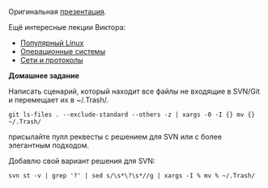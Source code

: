 Оригинальная [презентация](https://mail.yandex.ru/disk/public/?hash=pcx9FvQ88XZe3XA6k%2BwNI1P8A6jWU7CYbsHJZ7vsF%2B4%3D).

Ещё интересные лекции Виктора:

- [Популярный Linux](http://events.yandex.ru/talks/105/)
- [Операционные системы](http://events.yandex.ru/talks/94/)
- [Сети и протоколы](http://events.yandex.ru/talks/99/)

**Домашнее задание**

Написать сценарий, который находит все файлы не входящие в SVN/Git и перемещает их в ~/.Trash/.

    git ls-files . --exclude-standard --others -z | xargs -0 -I {} mv {} ~/.Trash/

присылайте пулл реквесты с решением для SVN или с более элегантным подходом.

Добавлю свой вариант решения для SVN:

	svn st -v | grep '?' | sed s/\s*\?\s*//g | xargs -I % mv % ~/.Trash/